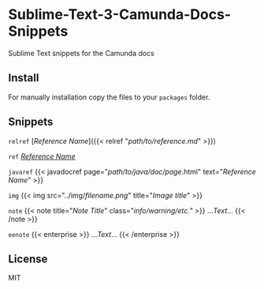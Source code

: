 # Sublime-Text-3-Camunda-Docs-Snippets
Sublime Text snippets for the Camunda docs

## Install

For manually installation copy the files to your `packages` folder.

## Snippets

`relref` [*Reference Name*]({{< relref "*path/to/reference.md*" >}})

`ref` [*Reference Name*](*absolute/path/to/reference*)

`javaref` {{< javadocref page="*path/to/java/doc/page*.html" text="*Reference Name*" >}}

`img` {{< img src="../img/*filename.png*" title="*Image title*" >}}

`note` {{< note title="*Note Title*" class="*info/warning/etc.*" >}} ...*Text*... {{< /note >}}

`eenote` {{< enterprise >}} ...*Text*... {{< /enterprise >}}

## License

MIT
